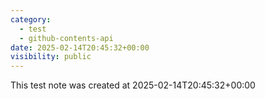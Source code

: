 ```yaml
---
category:
  - test
  - github-contents-api
date: 2025-02-14T20:45:32+00:00
visibility: public
---
```


This test note was created at 2025-02-14T20:45:32+00:00